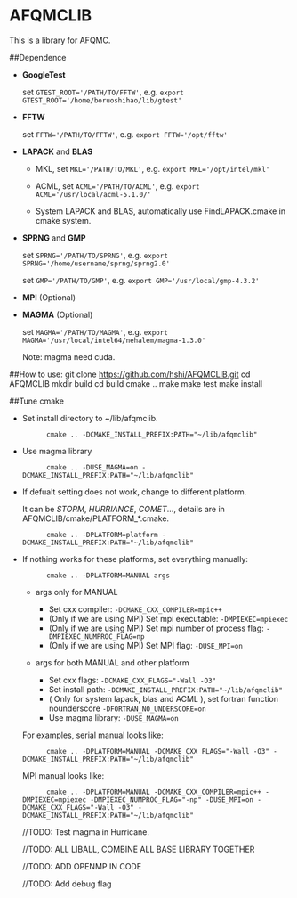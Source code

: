 # AFQMCLIB

This is a library for AFQMC.

##Dependence
   - **GoogleTest**

     set `GTEST_ROOT='/PATH/TO/FFTW'`, e.g. `export GTEST_ROOT='/home/boruoshihao/lib/gtest'`

   - **FFTW**

     set `FFTW='/PATH/TO/FFTW'`, e.g. `export FFTW='/opt/fftw'`

   - **LAPACK** and **BLAS**

     - MKL, set `MKL='/PATH/TO/MKL'`, e.g. `export MKL='/opt/intel/mkl'`

     - ACML, set `ACML='/PATH/TO/ACML'`, e.g. `export ACML='/usr/local/acml-5.1.0/'`

     - System LAPACK and BLAS, automatically use FindLAPACK.cmake in cmake system.

   - **SPRNG** and **GMP**

     set `SPRNG='/PATH/TO/SPRNG'`, e.g. `export SPRNG='/home/username/sprng/sprng2.0'`

     set `GMP='/PATH/TO/GMP'`, e.g. `export GMP='/usr/local/gmp-4.3.2'`


   - **MPI** (Optional)

   - **MAGMA** (Optional)

     set `MAGMA='/PATH/TO/MAGMA'`, e.g. `export MAGMA='/usr/local/intel64/nehalem/magma-1.3.0'`

     Note: magma need cuda.

##How to use:
    git clone https://github.com/hshi/AFQMCLIB.git
    cd AFQMCLIB
    mkdir build
    cd build
    cmake ..
    make
    make test
    make install


##Tune cmake
- Set install directory to ~/lib/afqmclib.

            cmake .. -DCMAKE_INSTALL_PREFIX:PATH="~/lib/afqmclib"

- Use magma library

            cmake .. -DUSE_MAGMA=on -DCMAKE_INSTALL_PREFIX:PATH="~/lib/afqmclib"

- If defualt setting does not work, change to different platform.

  It can be _STORM_, _HURRIANCE_, _COMET_..., details are in AFQMCLIB/cmake/PLATFORM_*.cmake.

            cmake .. -DPLATFORM=platform -DCMAKE_INSTALL_PREFIX:PATH="~/lib/afqmclib"

- If nothing works for these platforms, set everything manually:

            cmake .. -DPLATFORM=MANUAL args

  - args only for MANUAL
      - Set cxx compiler: `-DCMAKE_CXX_COMPILER=mpic++`
      - (Only if we are using MPI) Set mpi executable: `-DMPIEXEC=mpiexec`
      - (Only if we are using MPI) Set mpi number of process flag: `-DMPIEXEC_NUMPROC_FLAG=np`
      - (Only if we are using MPI) Set MPI flag: `-DUSE_MPI=on`

  - args for both MANUAL and other platform
      - Set cxx flags: `-DCMAKE_CXX_FLAGS="-Wall -O3"`
      - Set install path: `-DCMAKE_INSTALL_PREFIX:PATH="~/lib/afqmclib"`
      - ( Only for system lapack, blas and ACML ), set fortran function nounderscore `-DFORTRAN_NO_UNDERSCORE=on`
      - Use magma library: `-DUSE_MAGMA=on`

  For examples, serial manual looks like:

            cmake .. -DPLATFORM=MANUAL -DCMAKE_CXX_FLAGS="-Wall -O3" -DCMAKE_INSTALL_PREFIX:PATH="~/lib/afqmclib"

  MPI manual looks like:

            cmake .. -DPLATFORM=MANUAL -DCMAKE_CXX_COMPILER=mpic++ -DMPIEXEC=mpiexec -DMPIEXEC_NUMPROC_FLAG="-np" -DUSE_MPI=on -DCMAKE_CXX_FLAGS="-Wall -O3" -DCMAKE_INSTALL_PREFIX:PATH="~/lib/afqmclib"

  //TODO: Test magma in Hurricane.

  //TODO: ALL LIBALL, COMBINE ALL BASE LIBRARY TOGETHER

  //TODO: ADD OPENMP IN CODE

  //TODO: Add debug flag
